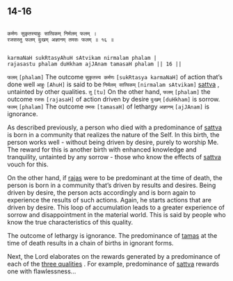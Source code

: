 ## 14-16


```shloka-sa

कर्मणः सुकृतस्याहुः सात्विकम् निर्मलम् फलम् ।
रजसस्तु फलम् दुःखम् अज्ञानम् तमसः फलम् ॥ १६ ॥

```
```shloka-sa-hk

karmaNaH sukRtasyAhuH sAtvikam nirmalam phalam |
rajasastu phalam duHkham ajJAnam tamasaH phalam || 16 ||

```
`फलम्` `[phalam]` The outcome `सुकृतस्य कर्मणः` `[sukRtasya karmaNaH]` of action that’s done well `आहुः` `[AhuH]` is said to be `निर्मलम् सात्विकम्` `[nirmalam sAtvikam]` [sattva](14-6.md#sattva)
, untainted by other qualities. `तु` `[tu]` On the other hand, `फलम्` `[phalam]` the outcome `रजसः` `[rajasaH]` of action driven by desire `दुःखम्` `[duHkham]` is sorrow. `फलम्` `[phalam]` The outcome `तमसः` `[tamasaH]` of lethargy `अज्ञानम्` `[ajJAnam]` is ignorance.

As described previously, a person who died with a predominance of 
[sattva](14-6.md#sattva)
 is born in a community that realizes the nature of the Self. In this birth, the person works well - without being driven by desire, purely to worship Me. The reward for this is another birth with enhanced knowledge and tranquility, untainted by any sorrow - those who know the effects of 
[sattva](14-6.md#sattva)
 vouch for this.

On the other hand, if 
[rajas](14-7.md#rajas)
 were to be predominant at the time of death, the person is born in a community that’s driven by results and desires. Being driven by desire, the person acts accordingly and is born again to experience the results of such actions. Again, he starts actions that are driven by desire. This loop of accumulation leads to a greater experience of sorrow and disappointment in the material world. This is said by people who know the true characteristics of this quality.

The outcome of lethargy is ignorance. The predominance of 
[tamas](14-8.md#tamas)
 at the time of death results in a chain of births in ignorant forms.

Next, the Lord elaborates on the rewards generated by a predominance of each of the 
[three qualities](2-45_to_2-46.md#satva_rajas_tamas)
. For example, predominance of 
[sattva](14-6.md#sattva)
 rewards one with flawlessness...


